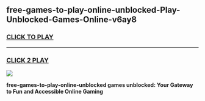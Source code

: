 
## free-games-to-play-online-unblocked-Play-Unblocked-Games-Online-v6ay8
<h3>
<a href="https://premium76.site?title=free-games-to-play-online-unblocked&ref=24A">CLICK TO PLAY</a></h3>
<hr>

<h3>
<a href="https://premium76.site?title=free-games-to-play-online-unblocked&ref=24A">CLICK 2 PLAY</a>
  
</h3>

<a href="https://premium76.site?title=free-games-to-play-online-unblocked&ref=24A"><img src="https://clearcache.store/games.png"></a>


**free-games-to-play-online-unblocked games unblocked: Your Gateway to Fun and Accessible Online Gaming**
